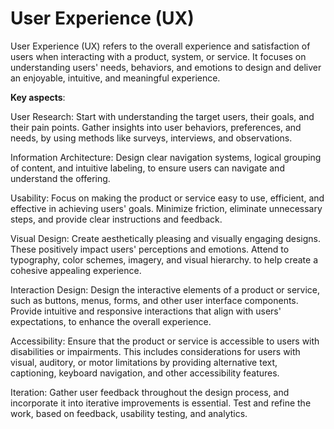 # User Experience (UX)

User Experience (UX) refers to the overall experience and satisfaction of users when interacting with a product, system, or service. It focuses on understanding users' needs, behaviors, and emotions to design and deliver an enjoyable, intuitive, and meaningful experience.

**Key aspects**:

User Research: Start with understanding the target users, their goals, and their pain points. Gather insights into user behaviors, preferences, and needs, by using methods like surveys, interviews, and observations.

Information Architecture: Design clear navigation systems, logical grouping of content, and intuitive labeling, to ensure users can navigate and understand the offering.

Usability: Focus on making the product or service easy to use, efficient, and effective in achieving users' goals. Minimize friction, eliminate unnecessary steps, and provide clear instructions and feedback.

Visual Design: Create aesthetically pleasing and visually engaging designs. These positively impact users' perceptions and emotions. Attend to typography, color schemes, imagery, and visual hierarchy. to help create a cohesive appealing experience.

Interaction Design: Design the interactive elements of a product or service, such as buttons, menus, forms, and other user interface components. Provide intuitive and responsive interactions that align with users' expectations, to enhance the overall experience.

Accessibility: Ensure that the product or service is accessible to users with disabilities or impairments. This includes considerations for users with visual, auditory, or motor limitations by providing alternative text, captioning, keyboard navigation, and other accessibility features.

Iteration: Gather user feedback throughout the design process, and incorporate it into iterative improvements is essential. Test and refine the work, based on feedback, usability testing, and analytics.
